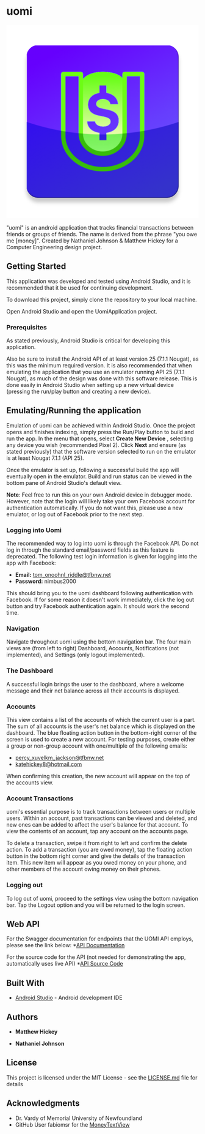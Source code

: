 # uomi

![uomiAppIcon](https://github.com/hickeyjohnson/uomi_application/blob/master/app/src/main/ic_glossy_app_icon-web.png)

"uomi" is an android application that tracks financial transactions between friends or groups of friends. The name is derived from the phrase "you owe me \[money\]". Created by Nathaniel Johnson &amp; Matthew Hickey for a Computer Engineering design project. 

## Getting Started

This application was developed and tested using Android Studio, and it is recommended that it be used for continuing development.

To download this project, simply clone the repository to your local machine.

Open Android Studio and open the UomiApplication project.

### Prerequisites

As stated previously, Android Studio is critical for developing this application.

Also be sure to install the Android API of at least version 25 (7.1.1 Nougat), as this was the minimum required version.
It is also recommended that when emulating the application that you use an emulator running API 25 (7.1.1 Nougat),
as much of the design was done with this software release. This is done easily in Android Studio when
setting up a new virtual device (pressing the run/play button and creating a new device).

## Emulating/Running the application

Emulation of uomi can be achieved within Android Studio. Once the project opens and finishes indexing,
simply press the Run/Play button to build and run the app. In the menu that opens, select **Create New Device**
, selecting any device you wish (recommended Pixel 2). Click **Next** and ensure (as stated previously)
that the software version selected to run on the emulator is at least Nougat 7.1.1 (API 25).

Once the emulator is set up, following a successful build the app will eventually open in the emulator.
Build and run status can be viewed in the bottom pane of Android Studio's default view.

**Note**: Feel free to run this on your own Android device in debugger mode. However, note that the login
will likely take your own Facebook account for authentication automatically. If you do not want this, please 
use a new emulator, or log out of Facebook prior to the next step.

### Logging into Uomi
The recommended way to log into uomi is through the Facebook API. Do not log in through the standard
email/password fields as this feature is deprecated. The following test login information is given for logging
into the app with Facebook:

* **Email:** tom_onoohnl_riddle@tfbnw.net
* **Password:** nimbus2000

This should bring you to the uomi dashboard following authentication with Facebook. If for some reason
it doesn't work immediately, click the log out button and try Facebook authentication again. It should
work the second time.

### Navigation

Navigate throughout uomi using the bottom navigation bar. The four main views are (from left to right)
Dashboard, Accounts, Notifications (not implemented), and Settings (only logout implemented).

### The Dashboard

A successful login brings the user to the dashboard, where a welcome message and their net balance
across all their accounts is displayed.

### Accounts

This view contains a list of the accounts of which the current user is a part. The sum of all accounts
is the user's net balance which is displayed on the dashboard. The blue floating action button in the
bottom-right corner of the screen is used to create a new account. For testing purposes, create either
a group or non-group account with one/multiple of the following emails:

* percy_xuvelkm_jackson@tfbnw.net
* katehickey8@hotmail.com

When confirming this creation, the new account will appear on the top of the accounts view.

### Account Transactions

uomi's essential purpose is to track transactions between users or multiple users. Within an account,
past transactions can be viewed and deleted, and new ones can be added to affect the user's balance
for that account. To view the contents of an account, tap any account on the accounts page.

To delete a transaction, swipe it from right to left and confirm the delete action. To add a transaction
(you are owed money), tap the floating action button in the bottom right corner and give the details
of the transaction item. This new item will appear as you owed money on your phone, and other members
of the account owing money on their phones.

### Logging out

To log out of uomi, proceed to the settings view using the bottom navigation bar. Tap the Logout option
and you will be returned to the login screen. 


## Web API

For the Swagger documentation for endpoints that the UOMI API employs, please see the link below:
*[API Documentation](http://uomi-api.herokuapp.com/uomi_api/ui/#/)

For the source code for the API (not needed for demonstrating the app, automatically uses live API)
*[API Source Code](https://github.com/hickeyjohnson/uomi_api)

## Built With

* [Android Studio](https://developer.android.com/studio/) - Android development IDE

## Authors

* **Matthew Hickey**

* **Nathaniel Johnson**

## License

This project is licensed under the MIT License - see the [LICENSE.md](LICENSE.md) file for details

## Acknowledgments

* Dr. Vardy of Memorial University of Newfoundland
* GitHub User fabiomsr for the [MoneyTextView](https://github.com/fabiomsr/MoneyTextView)
